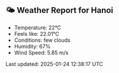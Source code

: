 <!-- WEATHER-START -->
## 🌤 Weather Report for Hanoi

- Temperature: 22°C
- Feels like: 22.01°C
- Conditions: few clouds
- Humidity: 67%
- Wind Speed: 5.85 m/s

Last updated: 2025-01-24 12:38:17 UTC
<!-- WEATHER-END -->
